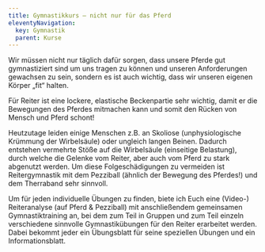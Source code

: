 ```yaml
---
title: Gymnastikkurs — nicht nur für das Pferd
eleventyNavigation:
  key: Gymnastik
  parent: Kurse
---
```

<!-- [{{ :reitergymnastik.jpg?nolink&200|Pezziball}}] -->

Wir müssen nicht nur täglich dafür sorgen, dass unsere Pferde gut gymnastiziert sind um uns tragen zu können und unseren Anforderungen gewachsen zu sein, sondern es ist auch wichtig, dass wir unseren eigenen Körper „fit“ halten. 

Für Reiter ist eine lockere, elastische Beckenpartie sehr wichtig, damit er die Bewegungen des Pferdes mitmachen kann und somit den Rücken von Mensch und Pferd schont!

Heutzutage leiden einige Menschen z.B. an Skoliose (unphysiologische Krümmung der Wirbelsäule) oder ungleich langen Beinen. Dadurch entstehen vermehrte Stöße auf die Wirbelsäule (einseitige Belastung), durch welche die Gelenke vom Reiter, aber auch vom Pferd zu stark abgenutzt werden.
Um diese Folgeschädigungen zu vermeiden ist Reitergymnastik mit dem Pezziball
(ähnlich der Bewegung des Pferdes!) und dem Therraband sehr sinnvoll.

Um für jeden individuelle Übungen zu finden, biete ich Euch eine (Video-) Reiteranalyse (auf Pferd & Pezziball) mit anschließendem gemeinsamen Gymnastiktraining an, bei dem zum Teil in Gruppen und zum Teil einzeln verschiedene sinnvolle Gymnastikübungen für den Reiter erarbeitet werden. Dabei bekommt jeder ein Übungsblatt für seine speziellen Übungen und ein Informationsblatt.
